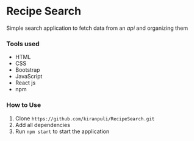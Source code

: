 # Recipe Search
Simple search application to fetch data from an _api_ and organizing them

### Tools used
* HTML
* CSS
* Bootstrap
* JavaScript
* React js
* npm

### How to Use
1. Clone `https://github.com/kiranpuli/RecipeSearch.git`
2. Add all dependencies
3. Run `npm start` to start the application
